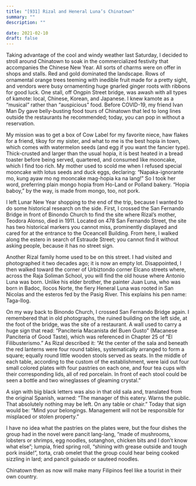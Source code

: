 ```yaml
---
title: "[931] Rizal and Heneral Luna’s Chinatown"
summary: ""
description: ""

date: 2021-02-10
draft: false
---
```


Taking advantage of the cool and windy weather last Saturday, I decided to stroll around Chinatown to soak in the commercialized festivity that accompanies the Chinese New Year. All sorts of charms were on offer in shops and stalls. Red and gold dominated the landscape. Rows of ornamental orange trees teeming with inedible fruit made for a pretty sight, and vendors were busy ornamenting huge gnarled ginger roots with ribbons for good luck. One stall, off Ongpin Street bridge, was awash with all types of kamote: local, Chinese, Korean, and Japanese. I knew kamote as a “musical” rather than “auspicious” food. Before COVID-19, my friend Ivan Man Dy gave belly-busting food tours of Chinatown that led to long lines outside the restaurants he recommended; today, you can pop in without a reservation.

My mission was to get a box of Cow Label for my favorite niece, haw flakes for a friend, tikoy for my sister, and what to me is the best hopia in town, which comes with watermelon seeds (and egg if you want the fancier type). Thick-crusted and larger than the usual hopia, it is best heated in a bread toaster before being served, quartered, and consumed like mooncake, which I find too rich. My mother used to scold me when I refused special mooncake with lotus seeds and duck eggs, declaring: “Napaka-ignorante mo, kung ayaw mo ng mooncake mag-hopia ka na lang!” So I took her word, preferring plain mongo hopia from Ho-Land or Polland bakery. “Hopia baboy,” by the way, is made from mongo, too, not pork.

I left Lunar New Year shopping to the end of the trip, because I wanted to do some historical research on the side. First, I crossed the San Fernando Bridge in front of Binondo Church to find the site where Rizal’s mother, Teodora Alonso, died in 1911. Located on 478 San Fernando Street, the site has two historical markers you cannot miss, prominently displayed and cared for at the entrance to the Oceancell Building. From here, I walked along the estero in search of Estraude Street; you cannot find it without asking people, because it has no street sign.

Another Rizal family home used to be on this street. I had visited and photographed it two decades ago; it is now an empty lot. Disappointed, I then walked toward the corner of Urbiztondo corner Elcano streets where, across the Raja Soliman School, you will find the old house where Antonio Luna was born. Unlike his elder brother, the painter Juan Luna, who was born in Badoc, Ilocos Norte, the fiery Heneral Luna was rooted in San Nicolas and the esteros fed by the Pasig River. This explains his pen name: Taga-Ilog.

On my way back to Binondo Church, I crossed San Fernando Bridge again. I remembered that in old photographs, the ruined building on the left side, at the foot of the bridge, was the site of a restaurant. A wall used to carry a huge sign that read: “Panciteria Macanista del Buen Gusto” (Macanese Panciteria of Good Taste), which was referenced in Chapter 25 of “El Filibusterismo.” As Rizal described it: “At the center of the sala and beneath the red lanterns were four round tables, systematically arranged to form a square; equally round little wooden stools served as seats. In the middle of each table, according to the custom of the establishment, were laid out four small colored plates with four pastries on each one, and four tea cups with their corresponding lids, all of red porcelain. In front of each stool could be seen a bottle and two wineglasses of gleaming crystal.”

A sign with big black letters was also in that old sala and, translated from the original Spanish, warned: “The manager of this eatery. Warns the public. That absolutely nothing may be left. On any table or chair.” Today that sign would be: “Mind your belongings. Management will not be responsible for misplaced or stolen property.”

I have no idea what the pastries on the plates were, but the four dishes the group had in the novel were pancit lang-lang, “made of mushrooms, lobsters or shrimps, egg noodles, sotanghon, chicken bits and I don’t know what else”; lumpia, fried spring roll, “shining with grease outside and tough pork inside!”, torta, crab omelet that the group could hear being cooked sizzling in lard; and pancit guisado or sauteed noodles.

Chinatown then as now will make many Filipinos feel like a tourist in their own country.
